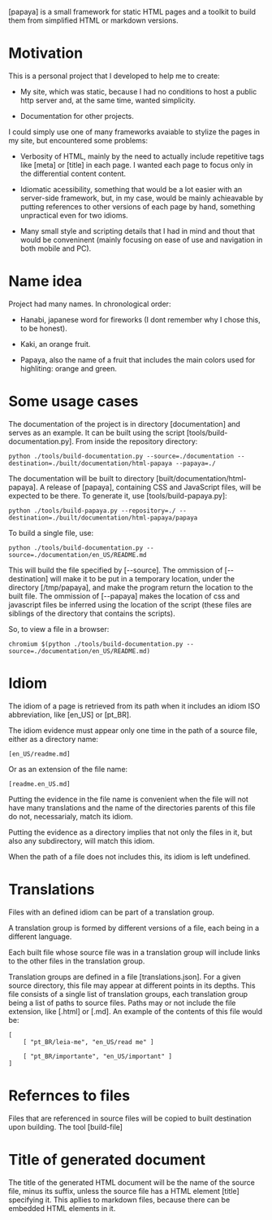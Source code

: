 [papaya] is a small framework for static HTML pages and a toolkit to build them from simplified HTML or markdown versions.

# Motivation

This is a personal project that I developed to help me to create:

 - My site, which was static, because I had no conditions to host a public http server and, at the same time, wanted simplicity.

 - Documentation for other projects.

I could simply use one of many frameworks avaiable to stylize the pages in my site, but encountered some problems:

 - Verbosity of HTML, mainly by the need to actually include repetitive tags like [meta] or [title] in each page. I wanted each page to focus only in the differential content content.

 - Idiomatic acessibility, something that would be a lot easier with an server-side framework, but, in my case, would be mainly achieavable by putting references to other versions of each page by hand, something unpractical even for two idioms.

 - Many small style and scripting details that I had in mind and thout that would be conveninent (mainly focusing on ease of use and navigation in both mobile and PC).

# Name idea

Project had many names. In chronological order:

 - Hanabi, japanese word for fireworks (I dont remember why I chose this, to be honest).

 - Kaki, an orange fruit.

 - Papaya, also the name of a fruit that includes the main colors used for highliting: orange and green.

# Some usage cases

The documentation of the project is in directory [documentation] and serves as an example. It can be built using the script [tools/build-documentation.py]. From inside the repository directory:

	python ./tools/build-documentation.py --source=./documentation --destination=./built/documentation/html-papaya --papaya=./

The documentation will be built to directory [built/documentation/html-papaya]. A release of [papaya], containing CSS and JavaScript files, will be expected to be there. To generate it, use [tools/build-papaya.py]:

	python ./tools/build-papaya.py --repository=./ --destination=./built/documentation/html-papaya/papaya

To build a single file, use:

	python ./tools/build-documentation.py --source=./documentation/en_US/README.md

This will build the file specified by [--source]. The ommission of [--destination] will make it to be put in a temporary location, under the directory [/tmp/papaya], and make the program return the location to the built file. The ommission of [--papaya] makes the location of css and javascript files be inferred using the location of the script (these files are siblings of the directory  that contains the scripts).

So, to view a file in a browser:

	chromium $(python ./tools/build-documentation.py --source=./documentation/en_US/README.md)

# Idiom

The idiom of a page is retrieved from its path when it includes an idiom ISO abbreviation, like [en_US] or [pt_BR].

The idiom evidence must appear only one time in the path of a source file, either as a directory name:

	[en_US/readme.md]

Or as an extension of the file name:

	[readme.en_US.md]

Putting the evidence in the file name is convenient when the file will not have many translations and the name of the directories parents of this file do not, necessarialy, match its idiom.

Putting the evidence as a directory implies that not only the files in it, but also any subdirectory, will match this idiom.

When the path of a file does not includes this, its idiom is left undefined.

# Translations

Files with an defined idiom can be part of a translation group.

A translation group is formed by different versions of a file, each being in a different language.

Each built file whose source file was in a translation group will include links to the other files in the translation group. 

Translation groups are defined in a file [translations.json]. For a given source directory, this file may appear at different points in its depths. This file consists of a single list of translation groups, each translation group being a list of paths to source files. Paths may or not include the file extension, like [.html] or [.md]. An example of the contents of this file would be:

	[
		[ "pt_BR/leia-me", "en_US/read me" ]

		[ "pt_BR/importante", "en_US/important" ]
	]

# Refernces to files

Files that are referenced in source files will be copied to built destination upon building. The tool [build-file]

# Title of generated document

The title of the generated HTML document will be the name of the source file, minus its suffix, unless the source file has a HTML element [title] specifying it. This apllies to markdown files, because there can be embedded HTML elements in it.

